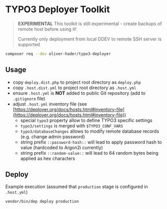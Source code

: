 # TYPO3 Deployer Toolkit

> **EXPERIMENTAL** This toolkit is still experimental - create backups of remote host before using it!
>
> Currently only deployment from local DDEV to remote SSH server is supported

```bash
composer req --dev oliver-hader/typo3-deployer
```

## Usage

* copy `deploy.dist.php` to project root directory as `deploy.php`
* copy `.host.dist.yml` to project root directory as `.host.yml`
* ensure `.host.yml` is **NOT** added to public Git repository
  (add to `.gitignore` file)
* adjust `.host.yml` inventory file
  (see [https://deployer.org/docs/hosts.html#inventory-file](https://deployer.org/docs/hosts.html#inventory-file))
  + special `typo3` property allow to define TYPO3 specific settings
  + `typo3/settings` is merged with `$TYPO3_CONF_VARS`
  + `typo3/databaseChanges` allows to modify remote database records (e.g. change admin password)
  + string prefix `::password-hash::` will lead to apply password hash to value (hardcoded to Argon2i currently)
  + string prefix `::random-value::` will lead to 64 random bytes being applied as hex characters

## Deploy

Example execution (assumed that `production` stage is configured in `.host.yml`)

```bash
vendor/bin/dep deploy production
```
